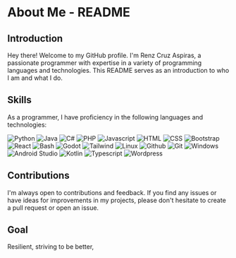 # About Me - README

## Introduction
Hey there! Welcome to my GitHub profile. I'm Renz Cruz Aspiras, a passionate programmer with expertise in a variety of programming languages and technologies. This README serves as an introduction to who I am and what I do.

## Skills
As a programmer, I have proficiency in the following languages and technologies:

![Python](https://raw.githubusercontent.com/tandpfun/skill-icons/refs/heads/main/icons/Python-Dark.svg)
![Java](https://raw.githubusercontent.com/tandpfun/skill-icons/refs/heads/main/icons/Java-Dark.svg)
![C#](https://raw.githubusercontent.com/tandpfun/skill-icons/refs/heads/main/icons/CS.svg)
![PHP](https://raw.githubusercontent.com/tandpfun/skill-icons/refs/heads/main/icons/PHP-Dark.svg)
![Javascript](https://raw.githubusercontent.com/tandpfun/skill-icons/refs/heads/main/icons/JavaScript.svg)
![HTML](https://raw.githubusercontent.com/tandpfun/skill-icons/refs/heads/main/icons/HTML.svg)
![CSS](https://raw.githubusercontent.com/tandpfun/skill-icons/refs/heads/main/icons/CSS.svg)
![Bootstrap](https://raw.githubusercontent.com/tandpfun/skill-icons/refs/heads/main/icons/Bootstrap.svg)
![React](https://raw.githubusercontent.com/tandpfun/skill-icons/refs/heads/main/icons/React-Dark.svg)
![Bash](https://raw.githubusercontent.com/tandpfun/skill-icons/refs/heads/main/icons/Bash-Dark.svg)
![Godot](https://raw.githubusercontent.com/tandpfun/skill-icons/refs/heads/main/icons/Godot-Dark.svg)
![Tailwind](https://raw.githubusercontent.com/tandpfun/skill-icons/refs/heads/main/icons/TailwindCSS-Dark.svg)
![Linux](https://raw.githubusercontent.com/tandpfun/skill-icons/refs/heads/main/icons/Linux-Dark.svg)
![Github](https://raw.githubusercontent.com/tandpfun/skill-icons/refs/heads/main/icons/Github-Dark.svg)
![Git](https://raw.githubusercontent.com/tandpfun/skill-icons/refs/heads/main/icons/Git.svg)
![Windows](https://raw.githubusercontent.com/tandpfun/skill-icons/refs/heads/main/icons/Windows-Dark.svg)
![Android Studio](https://raw.githubusercontent.com/tandpfun/skill-icons/refs/heads/main/icons/AndroidStudio-Dark.svg)
![Kotlin](https://raw.githubusercontent.com/tandpfun/skill-icons/refs/heads/main/icons/Kotlin-Dark.svg)
![Typescript](https://raw.githubusercontent.com/tandpfun/skill-icons/refs/heads/main/icons/TypeScript.svg)
![Wordpress](https://raw.githubusercontent.com/tandpfun/skill-icons/refs/heads/main/icons/Wordpress.svg)

## Contributions
I'm always open to contributions and feedback. If you find any issues or have ideas for improvements in my projects, please don't hesitate to create a pull request or open an issue.

## Goal
Resilient, striving to be better,
